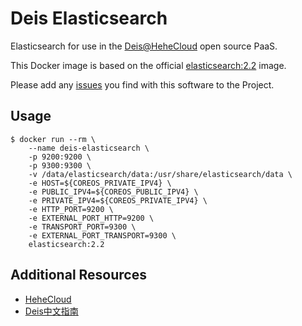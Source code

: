 # Deis Elasticsearch

Elasticsearch for use in the [Deis@HeheCloud](http://hehecloud.com/) open source PaaS.

This Docker image is based on the official
[elasticsearch:2.2](https://hub.docker.com/_/elasticsearch/) image.

Please add any [issues](https://github.com/HeheCloud/deis-elasticsearch/issues) you find with this software to the Project.

## Usage

```
$ docker run --rm \
    --name deis-elasticsearch \
    -p 9200:9200 \
    -p 9300:9300 \
    -v /data/elasticsearch/data:/usr/share/elasticsearch/data \
    -e HOST=${COREOS_PRIVATE_IPV4} \
    -e PUBLIC_IPV4=${COREOS_PUBLIC_IPV4} \
    -e PRIVATE_IPV4=${COREOS_PRIVATE_IPV4} \
    -e HTTP_PORT=9200 \
    -e EXTERNAL_PORT_HTTP=9200 \
    -e TRANSPORT_PORT=9300 \
    -e EXTERNAL_PORT_TRANSPORT=9300 \
    elasticsearch:2.2
```


## Additional Resources

* [HeheCloud](http://hehecloud.com/)
* [Deis中文指南](http://deis.heheapp.com/)
